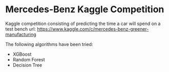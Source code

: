 # Mercedes-Benz Kaggle Competition
Kaggle competition consisting of predicting the time a car will spend on a test bench
url: https://www.kaggle.com/c/mercedes-benz-greener-manufacturing

The following algorithms have been tried:
* XGBoost
* Random Forest
* Decision Tree
